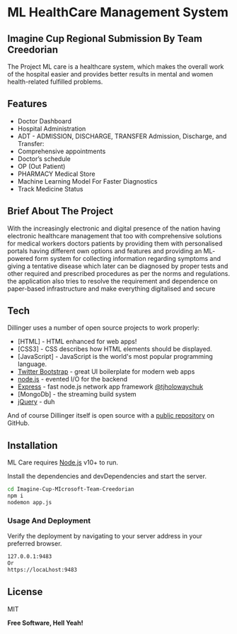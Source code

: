 # ML HealthCare  Management System
## Imagine Cup Regional Submission By Team Creedorian

The Project ML care is a healthcare system, which makes the overall work of the hospital easier and
provides better results in mental and women health-related fulfilled problems.


## Features

- Doctor Dashboard
- Hospital Administration
- ADT - ADMISSION, DISCHARGE, TRANSFER Admission, Discharge, and Transfer:
- Comprehensive appointments
- Doctor’s schedule
- OP (Out Patient)
- PHARMACY Medical Store
- Machine Learning Model For Faster Diagnostics 
- Track Medicine Status

## Brief About The Project
With the increasingly electronic and digital presence of the nation having electronic healthcare management that too with comprehensive solutions for medical workers doctors patients by providing them with personalised portals having different own options and features and providing an ML- powered form system for collecting information regarding symptoms and giving a tentative disease which later can be diagnosed by proper tests and other required and prescribed procedures as per the norms and regulations. the application also tries to resolve the requirement and dependence on paper-based infrastructure and make everything digitalised and secure

## Tech

Dillinger uses a number of open source projects to work properly:

- [HTML] - HTML enhanced for web apps!
- [CSS3] - CSS describes how HTML elements should be displayed.
- [JavaScript] - JavaScript is the world's most popular programming language.
- [Twitter Bootstrap] - great UI boilerplate for modern web apps
- [node.js] - evented I/O for the backend
- [Express] - fast node.js network app framework [@tjholowaychuk]
- [MongoDb] - the streaming build system
- [jQuery] - duh

And of course Dillinger itself is open source with a [public repository][dill]
 on GitHub.

## Installation

ML Care requires [Node.js](https://nodejs.org/) v10+ to run.

Install the dependencies and devDependencies and start the server.

```sh
cd Imagine-Cup-MIcrosoft-Team-Creedorian
npm i
nodemon app.js
```

### Usage And Deployment
Verify the deployment by navigating to your server address in
your preferred browser.

```sh
127.0.0.1:9483
Or
https://locaLhost:9483
```

## License

MIT

**Free Software, Hell Yeah!**

[//]: # (These are reference links used in the body of this note and get stripped out when the markdown processor does its job. There is no need to format nicely because it shouldn't be seen. Thanks SO - http://stackoverflow.com/questions/4823468/store-comments-in-markdown-syntax)

   [dill]: <https://github.com/joemccann/dillinger>
   [git-repo-url]: <https://github.com/joemccann/dillinger.git>
   [john gruber]: <http://daringfireball.net>
   [df1]: <http://daringfireball.net/projects/markdown/>
   [markdown-it]: <https://github.com/markdown-it/markdown-it>
   [Ace Editor]: <http://ace.ajax.org>
   [node.js]: <http://nodejs.org>
   [Twitter Bootstrap]: <http://twitter.github.com/bootstrap/>
   [jQuery]: <http://jquery.com>
   [@tjholowaychuk]: <http://twitter.com/tjholowaychuk>
   [express]: <http://expressjs.com>
   [AngularJS]: <http://angularjs.org>
   [Gulp]: <http://gulpjs.com>

   [PlDb]: <https://github.com/joemccann/dillinger/tree/master/plugins/dropbox/README.md>
   [PlGh]: <https://github.com/joemccann/dillinger/tree/master/plugins/github/README.md>
   [PlGd]: <https://github.com/joemccann/dillinger/tree/master/plugins/googledrive/README.md>
   [PlOd]: <https://github.com/joemccann/dillinger/tree/master/plugins/onedrive/README.md>
   [PlMe]: <https://github.com/joemccann/dillinger/tree/master/plugins/medium/README.md>
   [PlGa]: <https://github.com/RahulHP/dillinger/blob/master/plugins/googleanalytics/README.md>
